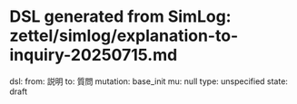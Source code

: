 # DSL generated from SimLog: zettel/simlog/explanation-to-inquiry-20250715.md

dsl:
  from: 説明
  to: 質問
  mutation: base_init
  mu: null
  type: unspecified
  state: draft
